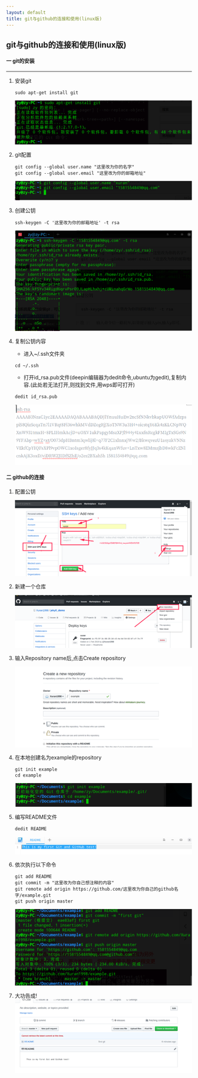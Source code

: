 ```yaml
---
layout: default
title: git与github的连接和使用(linux版)
---
```

## git与github的连接和使用(linux版)

[^]: 教程为deepin操作系统,debian系列都可使用(如:ubuntu)

#### 一 git的安装

------



1. 安装git

   ```
   sudo apt-get install git
   ```

   ![](https://github.com/mxuran/image/raw/master/2019-2-2-CSDN/1549024129647.png)

2. git配置

   ```
   git config --global user.name "这里改为你的名字"
   git config --global user.email "这里改为你的邮箱地址"
   ```

   ![](https://github.com/mxuran/image/raw/master/2019-2-2-CSDN/1549024511043.png)

3. 创建公钥

   ```
   ssh-keygen -C '这里改为你的邮箱地址' -t rsa
   ```

   [^注]: 输入命令后一路回车,如果提示输入y/n,输入y即可.

   ![](https://github.com/mxuran/image/raw/master/2019-2-2-CSDN/1549025061570.png)

4. 复制公钥内容

   - 进入~/.ssh文件夹

   ```
   cd ~/.ssh
   ```

   - 打开id_rsa.pub文件(deepin编辑器为dedit命令,ubuntu为gedit),复制内容.(此处若无法打开,则找到文件,用wps即可打开)

   ```
   dedit id_rsa.pub
   ```

   ![](https://github.com/mxuran/image/raw/master/2019-2-2-CSDN/1549025709050.png)





#### 二 github的连接

1. 配置公钥

   ![](https://github.com/mxuran/image/raw/master/2019-2-2-CSDN/1549027054007.png)

2. 新建一个仓库

   ![](https://github.com/mxuran/image/raw/master/2019-2-2-CSDN/1549026307329.png)

3. 输入Repository name后,点击Create repository

   ![](https://github.com/mxuran/image/raw/master/2019-2-2-CSDN/1549026364296.png)

4. 在本地创建名为example的repository

   ```
   git init example
   cd example
   ```

   ![](https://github.com/mxuran/image/raw/master/2019-2-2-CSDN/1549027648228.png)

5. 编写README文件

   ```
   dedit README
   ```

   ![](https://github.com/mxuran/image/raw/master/2019-2-2-CSDN/1549028982530.png)

6. 依次执行以下命令

   ```
   git add README
   git commit -m "这里改为你自己想注释的内容"
   git remote add origin https://github.com/这里改为你自己的github名字/example.git
   git push origin master
   ```

   ![](https://github.com/mxuran/image/raw/master/2019-2-2-CSDN/1549029159099.png)

7. 大功告成!![](https://github.com/mxuran/image/raw/master/2019-2-2-CSDN/1549029481647.png)

